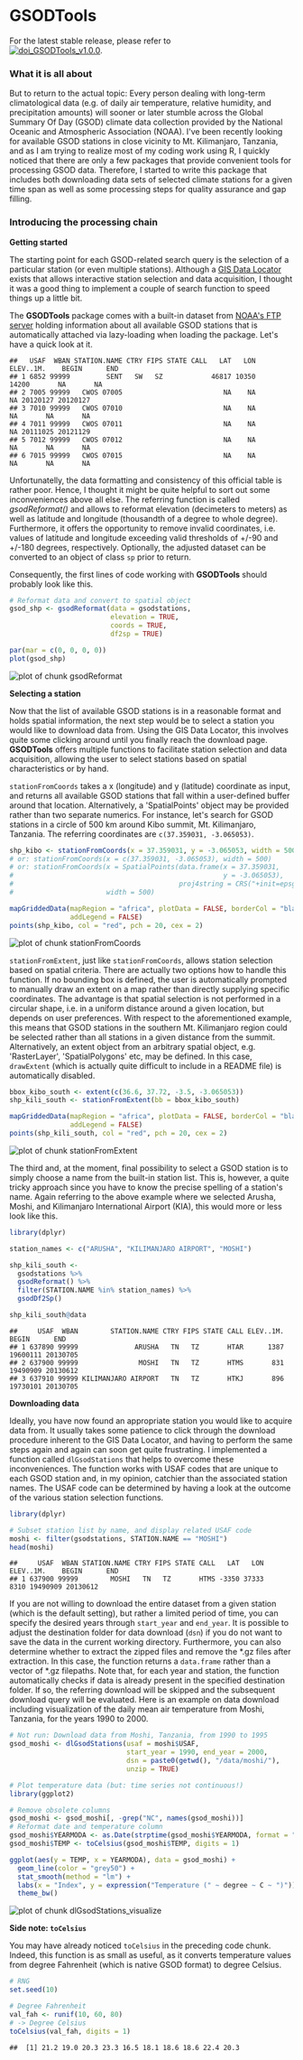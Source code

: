 GSODTools
=========



For the latest stable release, please refer to  
[![doi_GSODTools_v1.0.0][1]][2].

### What it is all about

But to return to the actual topic: Every person dealing with long-term 
climatological data (e.g. of daily air temperature, relative humidity, and precipitation amounts) will sooner or later stumble across the Global Summary Of Day (GSOD) climate data collection provided by the National Oceanic and Atmospheric Association (NOAA). I've been 
recently looking for available GSOD stations in close vicinity to Mt. Kilimanjaro, Tanzania, and as I am trying to realize most of my coding work using R, I quickly 
noticed that there are only a few packages that provide convenient tools for 
processing GSOD data. Therefore, I started to write this package that includes both downloading data sets of selected climate stations for a given time span as well as 
some processing steps for quality assurance and gap filling.


### Introducing the processing chain

**Getting started**

The starting point for each GSOD-related search query is the selection of a 
particular station (or even multiple stations). Although a [GIS Data Locator][3] exists that allows interactive 
station selection and data acquisition, I thought it was a good thing to 
implement a couple of search function to speed things up a little bit. 

The **GSODTools** package comes with a built-in dataset from [NOAA's FTP server][4]
holding information about all available GSOD stations that is automatically 
attached via lazy-loading when loading the package. Let's have a quick look at it. 


```
##   USAF  WBAN STATION.NAME CTRY FIPS STATE CALL   LAT   LON ELEV..1M.    BEGIN      END
## 1 6852 99999         SENT   SW   SZ            46817 10350     14200       NA       NA
## 2 7005 99999   CWOS 07005                         NA    NA        NA 20120127 20120127
## 3 7010 99999   CWOS 07010                         NA    NA        NA       NA       NA
## 4 7011 99999   CWOS 07011                         NA    NA        NA 20111025 20121129
## 5 7012 99999   CWOS 07012                         NA    NA        NA       NA       NA
## 6 7015 99999   CWOS 07015                         NA    NA        NA       NA       NA
```

Unfortunatelly, the data formatting and consistency of this official table is 
rather poor. Hence, I thought it might be quite helpful to sort out some 
inconveniences above all else. The referring function is called *gsodReformat()* 
and allows to reformat elevation (decimeters to meters) as well as latitude and longitude
(thousandth of a degree to whole degree). Furthermore, it offers the opportunity
to remove invalid coordinates, i.e. values of latitude and longitude exceeding 
valid thresholds of +/-90 and +/-180 degrees, respectively. Optionally, the 
adjusted dataset can be converted to an object of class `sp` prior to return.

Consequently, the first lines of code working with **GSODTools** should probably 
look like this.


```r
# Reformat data and convert to spatial object
gsod_shp <- gsodReformat(data = gsodstations,
                         elevation = TRUE, 
                         coords = TRUE,
                         df2sp = TRUE)

par(mar = c(0, 0, 0, 0))
plot(gsod_shp)
```

![plot of chunk gsodReformat](figure/gsodReformat.png) 

**Selecting a station**

Now that the list of available GSOD stations is in a reasonable format and holds
spatial information, the next step would be to select a station you would like to
download data from. Using the GIS Data Locator, this involves quite some clicking 
around until you finally reach the download page. **GSODTools** offers multiple 
functions to facilitate station selection and data acquisition, allowing the user
to select stations based on spatial characteristics or by hand. 

`stationFromCoords` takes a x (longitude) and y (latitude) coordinate as input, 
and returns all available GSOD stations that fall within a user-defined buffer
around that location. Alternatively, a 'SpatialPoints' object may be provided 
rather than two separate numerics. For instance, let's search for GSOD stations
in a circle of 500 km around Kibo summit, Mt. Kilimanjaro, Tanzania. The referring
coordinates are `c(37.359031, -3.065053)`.


```r
shp_kibo <- stationFromCoords(x = 37.359031, y = -3.065053, width = 500)
# or: stationFromCoords(x = c(37.359031, -3.065053), width = 500)
# or: stationFromCoords(x = SpatialPoints(data.frame(x = 37.359031, 
#                                                    y = -3.065053), 
#                                         proj4string = CRS("+init=epsg:4326")), 
#                       width = 500)

mapGriddedData(mapRegion = "africa", plotData = FALSE, borderCol = "black",
               addLegend = FALSE)
points(shp_kibo, col = "red", pch = 20, cex = 2)
```

![plot of chunk stationFromCoords](figure/stationFromCoords.png) 

`stationFromExtent`, just like `stationFromCoords`, allows station selection 
based on spatial criteria. There are actually two options how to handle this 
function. If no bounding box is defined, the user is automatically prompted to 
manually draw an extent on a map rather than directly supplying specific 
coordinates. The advantage is that spatial selection is not performed in a 
circular shape, i.e. in a uniform distance around a given location, but depends 
on user preferences. With respect to the aforementioned example, this means that GSOD stations in the southern Mt. Kilimanjaro region could be selected rather than all stations in a given distance from the summit. 
Alternatively, an extent object from an arbitrary spatial object, e.g. 'RasterLayer', 
'SpatialPolygons' etc, may be defined. In this case, `drawExtent` (which is actually quite difficult to include in a README file) is automatically disabled. 


```r
bbox_kibo_south <- extent(c(36.6, 37.72, -3.5, -3.065053))
shp_kili_south <- stationFromExtent(bb = bbox_kibo_south)

mapGriddedData(mapRegion = "africa", plotData = FALSE, borderCol = "black",
               addLegend = FALSE)
points(shp_kili_south, col = "red", pch = 20, cex = 2)
```

![plot of chunk stationFromExtent](figure/stationFromExtent.png) 

The third and, at the moment, final possibility to select a GSOD station is to 
simply choose a name from the built-in station list. This is, however, a quite
tricky approach since you have to know the precise spelling of a station's name. 
Again referring to the above example where we selected Arusha, Moshi, and 
Kilimanjaro International Airport (KIA), this would more or less look like this. 


```r
library(dplyr)

station_names <- c("ARUSHA", "KILIMANJARO AIRPORT", "MOSHI")

shp_kili_south <- 
  gsodstations %>% 
  gsodReformat() %>% 
  filter(STATION.NAME %in% station_names) %>% 
  gsodDf2Sp()

shp_kili_south@data
```

```
##     USAF  WBAN        STATION.NAME CTRY FIPS STATE CALL ELEV..1M.    BEGIN      END
## 1 637890 99999              ARUSHA   TN   TZ       HTAR      1387 19600111 20130705
## 2 637900 99999               MOSHI   TN   TZ       HTMS       831 19490909 20130612
## 3 637910 99999 KILIMANJARO AIRPORT   TN   TZ       HTKJ       896 19730101 20130705
```

**Downloading data**

Ideally, you have now found an appropriate station you would like to acquire 
data from. It usually takes some patience to click through the download procedure
inherent to the GIS Data Locator, and having to perform the same steps again and 
again can soon get quite frustrating. I implemented a function called 
`dlGsodStations` that helps to overcome these inconveniences. 
The function works with USAF codes that are unique to each GSOD station and, in 
my opinion, catchier than the associated station names. The USAF code can be 
determined by having a look at the outcome of the various station selection 
functions. 


```r
library(dplyr)

# Subset station list by name, and display related USAF code
moshi <- filter(gsodstations, STATION.NAME == "MOSHI")
head(moshi)
```

```
##     USAF  WBAN STATION.NAME CTRY FIPS STATE CALL   LAT   LON ELEV..1M.    BEGIN      END
## 1 637900 99999        MOSHI   TN   TZ       HTMS -3350 37333      8310 19490909 20130612
```

If you are not willing to download the entire dataset from a given 
station (which is the default setting), but rather a limited period of time, you 
can specify the desired years through `start_year` and `end_year`. It is 
possible to adjust the destination folder for data download (`dsn`) if you do 
not want to save the data in the current working directory. Furthermore, you can
also determine whether to extract the zipped files and remove the *.gz files
after extraction. In this case, the function returns a `data.frame` rather than
a vector of *.gz filepaths. Note that, for each year and station, the function 
automatically checks if data is already present in the specified destination 
folder. If so, the referring download will be skipped and the 
subsequent download query will be evaluated. Here is an example on data 
download including visualization of the daily mean air temperature from Moshi, 
Tanzania, for the years 1990 to 2000. 


```r
# Not run: Download data from Moshi, Tanzania, from 1990 to 1995
gsod_moshi <- dlGsodStations(usaf = moshi$USAF,
                             start_year = 1990, end_year = 2000,
                             dsn = paste0(getwd(), "/data/moshi/"),
                             unzip = TRUE)
```


```r
# Plot temperature data (but: time series not continuous!)
library(ggplot2)

# Remove obsolete columns
gsod_moshi <- gsod_moshi[, -grep("NC", names(gsod_moshi))]
# Reformat date and temperature column
gsod_moshi$YEARMODA <- as.Date(strptime(gsod_moshi$YEARMODA, format = "%Y%m%d"))
gsod_moshi$TEMP <- toCelsius(gsod_moshi$TEMP, digits = 1)

ggplot(aes(y = TEMP, x = YEARMODA), data = gsod_moshi) + 
  geom_line(color = "grey50") + 
  stat_smooth(method = "lm") + 
  labs(x = "Index", y = expression("Temperature (" ~ degree ~ C ~ ")")) +
  theme_bw()
```

![plot of chunk dlGsodStations_visualize](figure/dlGsodStations_visualize.png) 

**Side note: `toCelsius`**

You may have already noticed `toCelsius` in the preceding code chunk. Indeed, 
this function is as small as useful, as it converts temperature values from 
degree Fahrenheit (which is native GSOD format) to degree Celsius. 


```r
# RNG
set.seed(10)

# Degree Fahrenheit
val_fah <- runif(10, 60, 80)
# -> Degree Celsius
toCelsius(val_fah, digits = 1)
```

```
##  [1] 21.2 19.0 20.3 23.3 16.5 18.1 18.6 18.6 22.4 20.3
```

[1]: https://zenodo.org/badge/5994/environmentalinformatics-marburg/GSODTools.png
[2]: http://dx.doi.org/10.5281/zenodo.12217
[3]: http://www.climate.gov/daily-observational-data-global-summary-day-gsod-%E2%80%93-gis-data-locator
[4]: ftp://ftp.ncdc.noaa.gov/pub/data/gsod/ish-history.csv
